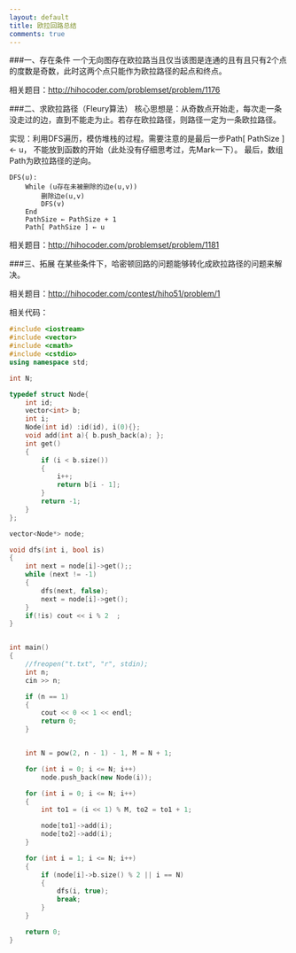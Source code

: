 ```yaml
---
layout: default
title: 欧拉回路总结
comments: true
---
```


###一、存在条件
一个无向图存在欧拉路当且仅当该图是连通的且有且只有2个点的度数是奇数，此时这两个点只能作为欧拉路径的起点和终点。

相关题目：http://hihocoder.com/problemset/problem/1176

###二、求欧拉路径（Fleury算法）
核心思想是：从奇数点开始走，每次走一条没走过的边，直到不能走为止。若存在欧拉路径，则路径一定为一条欧拉路径。

实现：利用DFS遍历，模仿堆栈的过程。需要注意的是最后一步Path[ PathSize ] ← u， 不能放到函数的开始（此处没有仔细思考过，先Mark一下）。
最后，数组Path为欧拉路径的逆向。

```
DFS(u):
	While (u存在未被删除的边e(u,v))
		删除边e(u,v)
		DFS(v)
	End
	PathSize ← PathSize + 1
	Path[ PathSize ] ← u
```


相关题目：http://hihocoder.com/problemset/problem/1181

###三、拓展
在某些条件下，哈密顿回路的问题能够转化成欧拉路径的问题来解决。

相关题目：http://hihocoder.com/contest/hiho51/problem/1

相关代码：

```c++
#include <iostream>
#include <vector>
#include <cmath>
#include <cstdio>
using namespace std;

int N;

typedef struct Node{
	int id;
	vector<int> b;
	int i;
	Node(int id) :id(id), i(0){};
	void add(int a){ b.push_back(a); };
	int get()
	{
		if (i < b.size())
		{
			i++;
			return b[i - 1];
		}
		return -1;
	}
};

vector<Node*> node;

void dfs(int i, bool is)
{
	int next = node[i]->get();;
	while (next != -1)
	{
		dfs(next, false);
		next = node[i]->get();
	}
	if(!is) cout << i % 2  ;
}


int main()
{
	//freopen("t.txt", "r", stdin);
	int n;
	cin >> n;

	if (n == 1)
	{
		cout << 0 << 1 << endl;
		return 0;
	}


	int N = pow(2, n - 1) - 1, M = N + 1;

	for (int i = 0; i <= N; i++)
		node.push_back(new Node(i));

	for (int i = 0; i <= N; i++)
	{
		int to1 = (i << 1) % M, to2 = to1 + 1;

		node[to1]->add(i);
		node[to2]->add(i);
	}

	for (int i = 1; i <= N; i++)
	{
		if (node[i]->b.size() % 2 || i == N)
		{
			dfs(i, true);
			break;
		}
	}

	return 0;
}
```

